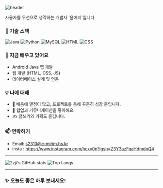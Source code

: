 ![header](https://capsule-render.vercel.app/api?type=waving&color=auto&height=250&section=header&text=2zji's%20GitHub&fontSize=40&animation=fadeIn&fontAlignY=38&desc=환영합니다!&descAlignY=51&descAlign=62)

<p>사용자를 우선으로 생각하는 개발자 '윤예지'입니다</p>

### 🔧 기술 스택
![Java](https://img.shields.io/badge/Java-007396?style=flat-square&logo=java&logoColor=white)
![Python](https://img.shields.io/badge/Python-3776AB?style=flat-square&logo=python&logoColor=white)
![MySQL](https://img.shields.io/badge/MySQL-4479A1?style=flat-square&logo=mysql&logoColor=white)
![HTML](https://img.shields.io/badge/HTML-E34F26?style=flat-square&logo=html5&logoColor=white)
![CSS](https://img.shields.io/badge/CSS-1572B6?style=flat-square&logo=css3&logoColor=white)

### 🌱 지금 배우고 있어요
- Android Java 앱 개발
- 웹 개발 (HTML, CSS, JS)
- 데이터베이스 설계 및 연동

### 💡 나에 대해
- 🌱 배움에 열정이 많고, 프로젝트를 통해 꾸준히 성장 중입니다.
- 👯 협업과 커뮤니케이션을 좋아해요.
- ✍️ 글쓰기와 기획도 즐깁니다.

### 📫 연락하기
- Email: s2313@e-mirim.hs.kr
- insta : https://www.instagram.com/hexv0n?igsh=Z3Y3azFqaHdmdnQ4

---

![2zji's GitHub stats](https://github-readme-stats.vercel.app/api?username=2zji&show_icons=true&theme=tokyonight)
![Top Langs](https://github-readme-stats.vercel.app/api/top-langs/?username=2zji&layout=compact&theme=tokyonight)

---

### ✨ 오늘도 좋은 하루 보내세요!
